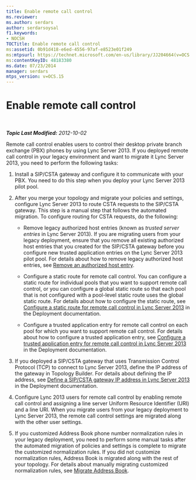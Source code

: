 ```yaml
---
title: Enable remote call control
ms.reviewer: 
ms.author: serdars
author: serdarsoysal
f1.keywords:
- NOCSH
TOCTitle: Enable remote call control
ms:assetid: 0b91d418-e6ed-4556-97af-e8523e01f249
ms:mtpsurl: https://technet.microsoft.com/en-us/library/JJ204664(v=OCS.15)
ms:contentKeyID: 48183380
ms.date: 07/23/2014
manager: serdars
mtps_version: v=OCS.15
---
```


<div data-xmlns="http://www.w3.org/1999/xhtml">

<div class="topic" data-xmlns="http://www.w3.org/1999/xhtml" data-msxsl="urn:schemas-microsoft-com:xslt" data-cs="https://msdn.microsoft.com/">

<div data-asp="https://msdn2.microsoft.com/asp">

# Enable remote call control

</div>

<div id="mainSection">

<div id="mainBody">

<span> </span>

_**Topic Last Modified:** 2012-10-02_

Remote call control enables users to control their desktop private branch exchange (PBX) phones by using Lync Server 2013. If you deployed remote call control in your legacy environment and want to migrate it Lync Server 2013, you need to perform the following tasks:

1.  Install a SIP/CSTA gateway and configure it to communicate with your PBX. You need to do this step when you deploy your Lync Server 2013 pilot pool.

2.  After you merge your topology and migrate your policies and settings, configure Lync Server 2013 to route CSTA requests to the SIP/CSTA gateway. This step is a manual step that follows the automated migration. To configure routing for CSTA requests, do the following:
    
      - Remove legacy authorized host entries (known as *trusted server entries* in Lync Server 2013). If you are migrating users from your legacy deployment, ensure that you remove all existing authorized host entries that you created for the SIP/CSTA gateway before you configure new trusted application entries on the Lync Server 2013 pilot pool. For details about how to remove legacy authorized host entries, see [Remove an authorized host entry](remove-an-authorized-host-entry.md).
    
      - Configure a static route for remote call control. You can configure a static route for individual pools that you want to support remote call control, or you can configure a global static route so that each pool that is not configured with a pool-level static route uses the global static route. For details about how to configure the static route, see [Configure a static route for remote call control in Lync Server 2013](lync-server-2013-configure-a-static-route-for-remote-call-control.md) in the Deployment documentation.
    
      - Configure a trusted application entry for remote call control on each pool for which you want to support remote call control. For details about how to configure a trusted application entry, see [Configure a trusted application entry for remote call control in Lync Server 2013](lync-server-2013-configure-a-trusted-application-entry-for-remote-call-control.md) in the Deployment documentation.

3.  If you deployed a SIP/CSTA gateway that uses Transmission Control Protocol (TCP) to connect to Lync Server 2013, define the IP address of the gateway in Topology Builder. For details about defining the IP address, see [Define a SIP/CSTA gateway IP address in Lync Server 2013](lync-server-2013-define-a-sip-csta-gateway-ip-address.md) in the Deployment documentation.

4.  Configure Lync 2013 users for remote call control by enabling remote call control and assigning a line server Uniform Resource Identifier (URI) and a line URI. When you migrate users from your legacy deployment to Lync Server 2013, the remote call control settings are migrated along with the other user settings.

5.  If you customized Address Book phone number normalization rules in your legacy deployment, you need to perform some manual tasks after the automated migration of policies and settings is complete to migrate the customized normalization rules. If you did not customize normalization rules, Address Book is migrated along with the rest of your topology. For details about manually migrating customized normalization rules, see [Migrate Address Book](migrate-address-book_1.md).

</div>

<span> </span>

</div>

</div>

</div>

